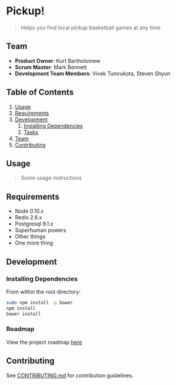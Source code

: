 # Pickup!

> Helps you find local pickup basketball games at any time

## Team

  - __Product Owner__: Kurt Bartholomew
  - __Scrum Master__: Mark Bennett
  - __Development Team Members__: Vivek Tumrukota, Steven Shyun

## Table of Contents

1. [Usage](#Usage)
1. [Requirements](#requirements)
1. [Development](#development)
    1. [Installing Dependencies](#installing-dependencies)
    1. [Tasks](#tasks)
1. [Team](#team)
1. [Contributing](#contributing)

## Usage

> Some usage instructions

## Requirements

- Node 0.10.x
- Redis 2.6.x
- Postgresql 9.1.x
- Superhuman powers
- Other things
- One more thing

## Development

### Installing Dependencies

From within the root directory:

```sh
sudo npm install -g bower
npm install
bower install
```

### Roadmap

View the project roadmap [here](LINK_TO_PROJECT_ISSUES)


## Contributing

See [CONTRIBUTING.md](CONTRIBUTING.md) for contribution guidelines.
